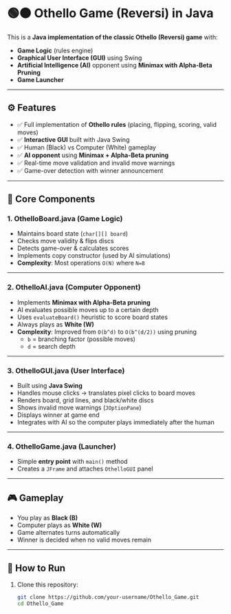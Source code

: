 # 🟢⚫ Othello Game (Reversi) in Java

This is a **Java implementation of the classic Othello (Reversi) game** with:  
- **Game Logic** (rules engine)  
- **Graphical User Interface (GUI)** using Swing  
- **Artificial Intelligence (AI)** opponent using **Minimax with Alpha-Beta Pruning**  
- **Game Launcher** 

---

## ⚙️ Features

- ✅ Full implementation of **Othello rules** (placing, flipping, scoring, valid moves)  
- ✅ **Interactive GUI** built with Java Swing  
- ✅ Human (Black) vs Computer (White) gameplay  
- ✅ **AI opponent** using **Minimax + Alpha-Beta pruning**  
- ✅ Real-time move validation and invalid move warnings  
- ✅ Game-over detection with winner announcement  

---

## 🧠 Core Components

### 1. **OthelloBoard.java** (Game Logic)
- Maintains board state (`char[][] board`)  
- Checks move validity & flips discs  
- Detects game-over & calculates scores  
- Implements copy constructor (used by AI simulations)  
- **Complexity**: Most operations `O(N)` where `N=8`

---

### 2. **OthelloAI.java** (Computer Opponent)
- Implements **Minimax with Alpha-Beta pruning**  
- AI evaluates possible moves up to a certain depth  
- Uses `evaluateBoard()` heuristic to score board states  
- Always plays as **White (W)**  
- **Complexity**: Improved from `O(b^d)` to `O(b^(d/2))` using pruning  
  - `b` = branching factor (possible moves)  
  - `d` = search depth  

---

### 3. **OthelloGUI.java** (User Interface)
- Built using **Java Swing**  
- Handles mouse clicks → translates pixel clicks to board moves  
- Renders board, grid lines, and black/white discs  
- Shows invalid move warnings (`JOptionPane`)  
- Displays winner at game end  
- Integrates with AI so the computer plays immediately after the human  

---

### 4. **OthelloGame.java** (Launcher)
- Simple **entry point** with `main()` method  
- Creates a `JFrame` and attaches `OthelloGUI` panel  

---

## 🎮 Gameplay
- You play as **Black (B)**  
- Computer plays as **White (W)**  
- Game alternates turns automatically  
- Winner is decided when no valid moves remain  

---

## 🚀 How to Run

1. Clone this repository:
   ```bash
   git clone https://github.com/your-username/Othello_Game.git
   cd Othello_Game
